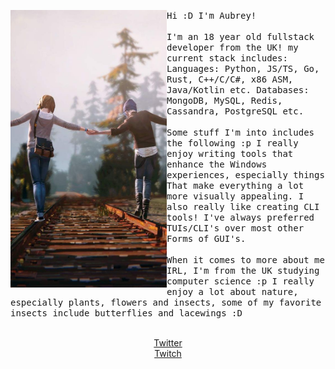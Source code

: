 <p float="left">
  <img src="images/lis2.jpg" width="250" align="left">
  <p float="left">
    <samp>
      Hi :D I'm Aubrey!
      <br>
      <br>
      I'm an 18 year old fullstack developer from the UK! my current stack includes:
      Languages: Python, JS/TS, Go, Rust, C++/C/C#, x86 ASM, Java/Kotlin etc.
      Databases: MongoDB, MySQL, Redis, Cassandra, PostgreSQL etc.
      <br>
      <br>
      Some stuff I'm into includes the following :p
      I really enjoy writing tools that enhance the Windows experiences, especially things
      That make everything a lot more visually appealing.
      I also really like creating CLI tools! I've always preferred TUIs/CLI's over most other
      Forms of GUI's.
      <br>
      <br>
      When it comes to more about me IRL, I'm from the UK studying computer science :p
      I really enjoy a lot about nature, especially plants, flowers and insects, some
      of my favorite insects include butterflies and lacewings :D
      <br>
      <br>
      <div style="text-align: center;">
        <a href="twitter.com/AUBREY0P">Twitter</a><br>
        <a href="https://www.twitch.tv/aubreycat\\\\\\\\\\\\\\\_">Twitch</a>
      </div>
    </samp>
  </p>
</p>
